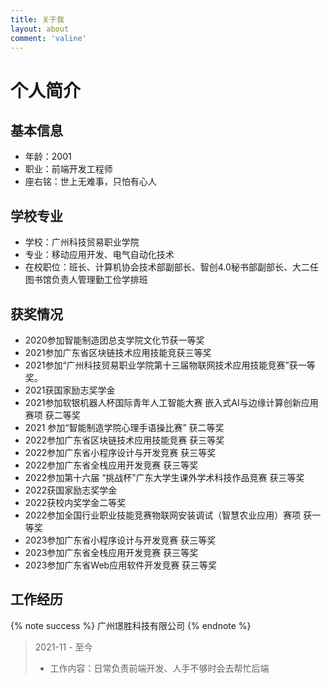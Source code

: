 ```yaml
---
title: 关于我
layout: about
comment: 'valine'
---
```


# 个人简介

## 基本信息
- 年龄：2001
- 职业：前端开发工程师
- 座右铭：世上无难事，只怕有心人

## 学校专业
- 学校：广州科技贸易职业学院
- 专业：移动应用开发、电气自动化技术
- 在校职位：班长、计算机协会技术部副部长、智创4.0秘书部副部长、大二任图书馆负责人管理勤工俭学排班

## 获奖情况
- 2020参加智能制造团总支学院文化节获一等奖
- 2021参加广东省区块链技术应用技能竞获三等奖
- 2021参加“广州科技贸易职业学院第十三届物联网技术应用技能竞赛”获一等奖。
- 2021获国家励志奖学金
- 2021参加软银机器人杯国际青年人工智能大赛 嵌入式AI与边缘计算创新应用赛项 获二等奖
- 2021 参加“智能制造学院心理手语操比赛” 获二等奖
- 2022参加广东省区块链技术应用技能竞赛 获三等奖
- 2022参加广东省小程序设计与开发竞赛 获三等奖
- 2022参加广东省全栈应用开发竞赛 获三等奖
- 2022参加第十六届 “挑战杯”广东大学生课外学术科技作品竞赛 获三等奖
- 2022获国家励志奖学金
- 2022获校内奖学金二等奖
- 2022参加全国行业职业技能竞赛物联网安装调试（智慧农业应用）赛项 获一等奖
- 2023参加广东省小程序设计与开发竞赛 获三等奖
- 2023参加广东省全栈应用开发竞赛 获三等奖
- 2023参加广东省Web应用软件开发竞赛 获三等奖

## 工作经历
{% note success %}
    广州璟胜科技有限公司
{% endnote %}

> 2021-11 - 至今
>
> - 工作内容：日常负责前端开发、人手不够时会去帮忙后端




